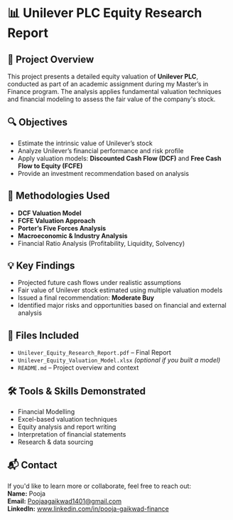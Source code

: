 
# 📊 Unilever PLC Equity Research Report

## 📁 Project Overview
This project presents a detailed equity valuation of **Unilever PLC**, conducted as part of an academic assignment during my Master’s in Finance program. The analysis applies fundamental valuation techniques and financial modeling to assess the fair value of the company's stock.

## 🔍 Objectives
- Estimate the intrinsic value of Unilever’s stock  
- Analyze Unilever’s financial performance and risk profile  
- Apply valuation models: **Discounted Cash Flow (DCF)** and **Free Cash Flow to Equity (FCFE)**  
- Provide an investment recommendation based on analysis

## 🧮 Methodologies Used
- **DCF Valuation Model**  
- **FCFE Valuation Approach**  
- **Porter’s Five Forces Analysis**  
- **Macroeconomic & Industry Analysis**  
- Financial Ratio Analysis (Profitability, Liquidity, Solvency)

## 💡 Key Findings
- Projected future cash flows under realistic assumptions  
- Fair value of Unilever stock estimated using multiple valuation models  
- Issued a final recommendation: **Moderate Buy**  
- Identified major risks and opportunities based on financial and external analysis

## 📁 Files Included
- `Unilever_Equity_Research_Report.pdf` – Final Report  
- `Unilever_Equity_Valuation_Model.xlsx` *(optional if you built a model)*  
- `README.md` – Project overview and context

## 🛠 Tools & Skills Demonstrated
- Financial Modelling  
- Excel-based valuation techniques  
- Equity analysis and report writing  
- Interpretation of financial statements  
- Research & data sourcing

## 📬 Contact
If you'd like to learn more or collaborate, feel free to reach out:  
**Name:** Pooja  
**Email:** Poojaagaikwad1401@gmail.com  
**LinkedIn:** www.linkedin.com/in/pooja-gaikwad-finance

